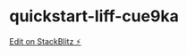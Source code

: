 # quickstart-liff-cue9ka

[Edit on StackBlitz ⚡️](https://stackblitz.com/edit/quickstart-liff-cue9ka)